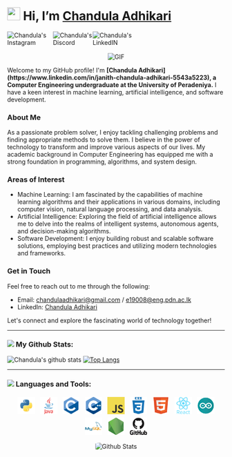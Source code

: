 

# <img src="https://raw.githubusercontent.com/MartinHeinz/MartinHeinz/master/wave.gif" width="30px" height="30px" /> Hi, I’m [Chandula Adhikari](https://www.linkedin.com/in/janith-chandula-adhikari-5543a5223)
<a href="https://www.instagram.com/janith_chandula_adhikari/">
  <img align="left" alt="Chandula's Instagram" width="106px" src="https://img.shields.io/badge/Instagram-%23E4405F.svg?logo=Instagram&logoColor=white" />
</a>
<a href="http://discordapp.com/users/1029326061760163840">
  <img align="left" alt="Chandula's Discord" width="92px" src="https://img.shields.io/badge/Discord-%237289DA.svg?logo=discord&logoColor=white" />
</a>
<a href="https://www.linkedin.com/in/janith-chandula-adhikari-5543a5223">
  <img align="left" alt="Chandula's LinkedIN" width="104px" src="https://img.shields.io/badge/LinkedIn-%230077B5.svg?logo=linkedin&logoColor=white" />
</a>
<br></br>

<!--[![](https://visitcount.itsvg.in/api?id=chandula00&icon=0&color=0)](https://visitcount.itsvg.in)-->


<!-- <img src="https://visitor-badge.glitch.me/badge?page_id=chandula00.chandula00"> -->

<p align="center"><img align="center" alt="GIF" src="https://raw.githubusercontent.com/chiraag-kakar/chiraag-kakar/master/hadder.gif"></p>
Welcome to my GitHub profile! I'm <b>[Chandula Adhikari](https://www.linkedin.com/in/janith-chandula-adhikari-5543a5223), a Computer Engineering undergraduate at the University of Peradeniya.</b> I have a keen interest in machine learning, artificial intelligence, and software development.

### About Me

As a passionate problem solver, I enjoy tackling challenging problems and finding appropriate methods to solve them. I believe in the power of technology to transform and improve various aspects of our lives. My academic background in Computer Engineering has equipped me with a strong foundation in programming, algorithms, and system design.

### Areas of Interest

- Machine Learning: I am fascinated by the capabilities of machine learning algorithms and their applications in various domains, including computer vision, natural language processing, and data analysis.
- Artificial Intelligence: Exploring the field of artificial intelligence allows me to delve into the realms of intelligent systems, autonomous agents, and decision-making algorithms.
- Software Development: I enjoy building robust and scalable software solutions, employing best practices and utilizing modern technologies and frameworks.

### Get in Touch

Feel free to reach out to me through the following:

- Email: chandulaadhikari@gmail.com / e19008@eng.pdn.ac.lk
- LinkedIn: [Chandula Adhikari]()

Let's connect and explore the fascinating world of technology together!


<!---
chandula00/chandula00 is a ✨ special ✨ repository because its `README.md` (this file) appears on your GitHub profile.
You can click the Preview link to take a look at your changes.
--->
---
### <img src='https://media1.giphy.com/media/du3J3cXyzhj75IOgvA/giphy.gif?cid=ecf05e47x2g034i9pzwtzzsd3xgg2w9nr94t4tflbbgo3008&rid=giphy.gif' width='25' /> My Github Stats:

![Chandula's github stats](https://github-readme-stats.vercel.app/api?username=chandula00&count_private=true&theme=dark&bg_color=000000&show_icons=true&ring_color=FF6500)
[![Top Langs](https://github-readme-stats.vercel.app/api/top-langs/?username=chandula00&langs_count=10&count_private=true&theme=dark&bg_color=000000&layout=compact&show_icons=true&include_forks=true)](https://github.com/anuraghazra/github-readme-stats)<br>
<!-- [![Harlok's wakatime stats](https://github-readme-stats.vercel.app/api/wakatime?username=chandula00)](https://github.com/anuraghazra/github-readme-stats)<br>
 [![GitHub Streak](http://github-readme-streak-stats.herokuapp.com?user=chandula00&count_private=true&theme=dark&background=000000)](https://git.io/streak-stats) -->

---
### <img src="https://github.com/TheDudeThatCode/TheDudeThatCode/blob/master/Assets/Developer.gif" width="45" /> Languages and Tools:
<p align="center">
<img src="https://raw.githubusercontent.com/github/explore/80688e429a7d4ef2fca1e82350fe8e3517d3494d/topics/python/python.png" alt="Python" height="40" style="vertical-align:top; margin:4px">
<img src="https://github.com/devicons/devicon/blob/master/icons/java/java-original-wordmark.svg" title="Java" alt="Java" height="40" style="vertical-align:top; margin:4px"/>
<img src="https://github.com/devicons/devicon/blob/master/icons/c/c-original.svg" title="c" alt="c" height="40" style="vertical-align:top; margin:4px"/>
<img src="https://github.com/devicons/devicon/blob/master/icons/cplusplus/cplusplus-original.svg" title="c++" alt="c++" height="40" style="vertical-align:top; margin:4px"/>
<img src="https://raw.githubusercontent.com/github/explore/80688e429a7d4ef2fca1e82350fe8e3517d3494d/topics/javascript/javascript.png" alt="Javascript" height="40" style="vertical-align:top; margin:4px">
<img src="https://github.com/devicons/devicon/blob/master/icons/css3/css3-plain-wordmark.svg"  title="CSS3" alt="CSS" height="40" style="vertical-align:top; margin:4px"/>
<img src="https://github.com/devicons/devicon/blob/master/icons/html5/html5-original.svg" title="HTML5" alt="HTML" height="40" style="vertical-align:top; margin:4px"/>
<img src="https://github.com/devicons/devicon/blob/master/icons/react/react-original-wordmark.svg" title="React" alt="React" height="40" style="vertical-align:top; margin:4px"/>
<img src="https://raw.githubusercontent.com/github/explore/80688e429a7d4ef2fca1e82350fe8e3517d3494d/topics/arduino/arduino.png" alt="arduino" height="40" style="vertical-align:top; margin:4px">
<img src="https://github.com/devicons/devicon/blob/master/icons/mysql/mysql-original-wordmark.svg" alt="mysql" height="40" style="vertical-align:top; margin:4px">
<img src="https://raw.githubusercontent.com/github/explore/80688e429a7d4ef2fca1e82350fe8e3517d3494d/topics/nodejs/nodejs.png" alt="nodejs" height="40" style="vertical-align:top; margin:4px">
<img src="https://github.com/devicons/devicon/blob/master/icons/github/github-original-wordmark.svg" title="Github" alt="Github" height="40" style="vertical-align:top; margin:4px"/>





<p align="center">
        <img src="https://raw.githubusercontent.com/mayhemantt/mayhemantt/Update/svg/Bottom.svg" alt="Github Stats" style="border-radius: 15%"/>
</p>



<!--[![Top Langs](https://github-readme-stats.vercel.app/api/top-langs/?username=chandula00&layout=compact&theme=transparent&show_icons=true)](https://github.com/anuraghazra/github-readme-stats)-->
